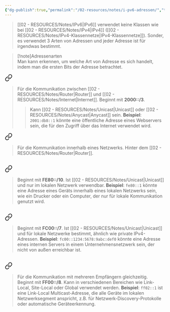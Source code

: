 ```yaml
---
{"dg-publish":true,"permalink":"/02-resources/notes/i-pv6-adressen/","tags":["netzwerk/ip/ipv6"],"noteIcon":"","updated":"2025-03-23T12:23:49.283+01:00"}
---
```


> [[02 - RESOURCES/Notes/IPv6\|IPv6]] verwendet keine Klassen wie bei [[02 - RESOURCES/Notes/IPv4\|IPv4]] ([[02 - RESOURCES/Notes/IPv4-Klassennetze\|IPv4-Klassennetze]]).
> Sonder, es verwendet 3 Arten von Adressen und jeder Adresse ist für irgendwas bestimmt.


>[!note]Adressenarten  
Man kann erkennen, um welche Art von Adresse es sich handelt, 
indem man die ersten Bits der Adresse betrachtet.


<div class="transclusion internal-embed is-loaded"><a class="markdown-embed-link" href="/02-resources/notes/i-pv6-public/" aria-label="Open link"><svg xmlns="http://www.w3.org/2000/svg" width="24" height="24" viewBox="0 0 24 24" fill="none" stroke="currentColor" stroke-width="2" stroke-linecap="round" stroke-linejoin="round" class="svg-icon lucide-link"><path d="M10 13a5 5 0 0 0 7.54.54l3-3a5 5 0 0 0-7.07-7.07l-1.72 1.71"></path><path d="M14 11a5 5 0 0 0-7.54-.54l-3 3a5 5 0 0 0 7.07 7.07l1.71-1.71"></path></svg></a><div class="markdown-embed">




>Für die Kommunikation zwischen [[02 - RESOURCES/Notes/Router\|Router]] und [[02 - RESOURCES/Notes/Internet\|Internet]]. Beginnt mit **2000::/3**.
>> Kann [[02 - RESOURCES/Notes/Unicast\|Unicast]] oder [[02 - RESOURCES/Notes/Anycast\|Anycast]] sein. **Beispiel**: `2001:db8::1` könnte eine öffentliche Adresse eines Webservers sein, die für den Zugriff über das Internet verwendet wird.


</div></div>



<div class="transclusion internal-embed is-loaded"><a class="markdown-embed-link" href="/02-resources/notes/i-pv6-private/" aria-label="Open link"><svg xmlns="http://www.w3.org/2000/svg" width="24" height="24" viewBox="0 0 24 24" fill="none" stroke="currentColor" stroke-width="2" stroke-linecap="round" stroke-linejoin="round" class="svg-icon lucide-link"><path d="M10 13a5 5 0 0 0 7.54.54l3-3a5 5 0 0 0-7.07-7.07l-1.72 1.71"></path><path d="M14 11a5 5 0 0 0-7.54-.54l-3 3a5 5 0 0 0 7.07 7.07l1.71-1.71"></path></svg></a><div class="markdown-embed">





> Für die Kommunikation innerhalb eines Netzwerks. 
> Hinter dem [[02 - RESOURCES/Notes/Router\|Router]].

## 
<div class="transclusion internal-embed is-loaded"><a class="markdown-embed-link" href="/02-resources/notes/i-pv6-link-local-adresse/" aria-label="Open link"><svg xmlns="http://www.w3.org/2000/svg" width="24" height="24" viewBox="0 0 24 24" fill="none" stroke="currentColor" stroke-width="2" stroke-linecap="round" stroke-linejoin="round" class="svg-icon lucide-link"><path d="M10 13a5 5 0 0 0 7.54.54l3-3a5 5 0 0 0-7.07-7.07l-1.72 1.71"></path><path d="M14 11a5 5 0 0 0-7.54-.54l-3 3a5 5 0 0 0 7.07 7.07l1.71-1.71"></path></svg></a><div class="markdown-embed">




> Beginnt mit **FE80::/10**. Ist [[02 - RESOURCES/Notes/Unicast\|Unicast]] und nur im lokalen Netzwerk verwendbar. **Beispiel**: `fe80::1` könnte eine Adresse eines Geräts innerhalb eines lokalen Netzwerks sein, wie ein Drucker oder ein Computer, der nur für lokale Kommunikation genutzt wird.

</div></div>


## 
<div class="transclusion internal-embed is-loaded"><a class="markdown-embed-link" href="/02-resources/notes/i-pv6-unique-local-adresse/" aria-label="Open link"><svg xmlns="http://www.w3.org/2000/svg" width="24" height="24" viewBox="0 0 24 24" fill="none" stroke="currentColor" stroke-width="2" stroke-linecap="round" stroke-linejoin="round" class="svg-icon lucide-link"><path d="M10 13a5 5 0 0 0 7.54.54l3-3a5 5 0 0 0-7.07-7.07l-1.72 1.71"></path><path d="M14 11a5 5 0 0 0-7.54-.54l-3 3a5 5 0 0 0 7.07 7.07l1.71-1.71"></path></svg></a><div class="markdown-embed">




> Beginnt mit **FC00::/7**. Ist [[02 - RESOURCES/Notes/Unicast\|Unicast]] und für lokale Netzwerke bestimmt, ähnlich wie private IPv4-Adressen. **Beispiel**: `fc00::1234:5678:9abc:def0` könnte eine Adresse eines internen Servers in einem Unternehmensnetzwerk sein, der nicht von außen erreichbar ist.

</div></div>


## 
<div class="transclusion internal-embed is-loaded"><a class="markdown-embed-link" href="/02-resources/notes/i-pv6-multicast/" aria-label="Open link"><svg xmlns="http://www.w3.org/2000/svg" width="24" height="24" viewBox="0 0 24 24" fill="none" stroke="currentColor" stroke-width="2" stroke-linecap="round" stroke-linejoin="round" class="svg-icon lucide-link"><path d="M10 13a5 5 0 0 0 7.54.54l3-3a5 5 0 0 0-7.07-7.07l-1.72 1.71"></path><path d="M14 11a5 5 0 0 0-7.54-.54l-3 3a5 5 0 0 0 7.07 7.07l1.71-1.71"></path></svg></a><div class="markdown-embed">




> Für die Kommunikation mit mehreren Empfängern gleichzeitig. Beginnt mit **FF00::/8**. Kann in verschiedenen Bereichen wie Link-Local, Site-Local oder Global verwendet werden. **Beispiel**: `ff02::1` ist eine Link-Local Multicast-Adresse, die alle Geräte im lokalen Netzwerksegment anspricht, z.B. für Netzwerk-Discovery-Protokolle oder automatische Geräteerkennung.


</div></div>


</div></div>

